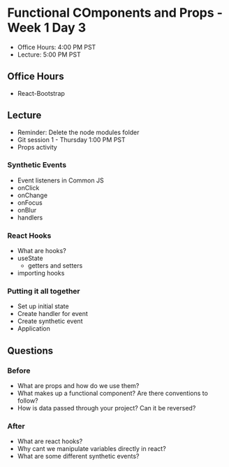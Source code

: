 # Functional COmponents and Props - Week 1 Day 3

- Office Hours: 4:00 PM PST
- Lecture: 5:00 PM PST

## Office Hours

- React-Bootstrap

## Lecture

- Reminder: Delete the node modules folder
- Git session 1 - Thursday 1:00 PM PST
- Props activity

### Synthetic Events

- Event listeners in Common JS
- onClick
- onChange
- onFocus
- onBlur
- handlers

### React Hooks

- What are hooks?
- useState
  - getters and setters
- importing hooks

### Putting it all together

- Set up initial state
- Create handler for event
- Create synthetic event
- Application

## Questions

### Before

- What are props and how do we use them?
- What makes up a functional component? Are there conventions to follow?
- How is data passed through your project? Can it be reversed?

### After

- What are react hooks?
- Why cant we manipulate variables directly in react?
- What are some different synthetic events?
